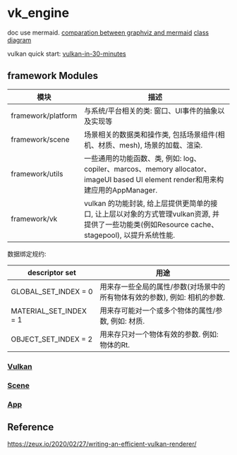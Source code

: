 # vk_engine

doc use mermaid. 
[comparation between graphviz and mermaid](https://www.devtoolsdaily.com/diagrams/graphviz_vs_mermaidjs/)
[class diagram](https://mermaid.js.org/syntax/classDiagram.html)

vulkan quick start: [vulkan-in-30-minutes](https://renderdoc.org/vulkan-in-30-minutes.html)

## framework Modules
| 模块 |  描述 |
| --- | --- |
| framework/platform | 与系统/平台相关的类: 窗口、UI事件的抽象以及实现等|
| framework/scene | 场景相关的数据类和操作类, 包括场景组件(相机、材质、mesh), 场景的加载、渲染. |
| framework/utils | 一些通用的功能函数、类, 例如: log、copiler、marcos、memory allocator、imageUI based UI element render和用来构建应用的AppManager. |
| framework/vk | vulkan 的功能封装, 给上层提供更简单的接口, 让上层以对象的方式管理vulkan资源, 并提供了一些功能类(例如Resource cache、stagepool), 以提升系统性能. |

数据绑定规约:

| descriptor set |  用途 |
| --- | --- |
| GLOBAL_SET_INDEX = 0 | 用来存一些全局的属性/参数(对场景中的所有物体有效的参数), 例如: 相机的参数. |
| MATERIAL_SET_INDEX = 1 | 用来存可能对一个或多个物体的属性/参数, 例如: 材质. |
| OBJECT_SET_INDEX = 2 | 用来存只对一个物体有效的参数. 例如: 物体的Rt. |


### [Vulkan](vulkan.md)

### [Scene](scene.md)

### [App](app.md)

## Reference
https://zeux.io/2020/02/27/writing-an-efficient-vulkan-renderer/